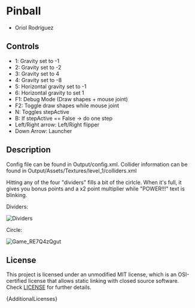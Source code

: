 # Pinball
 - Oriol Rodríguez
   
## Controls

 - 1: Gravity set to -1
 - 2: Gravity set to -2
 - 3: Gravity set to 4
 - 4: Gravity set to -8
 - 5: Horizontal gravity set to -1
 - 6: Horizontal gravity to set 1
 - F1: Debug Mode (Draw shapes + mouse joint) 
 - F2: Toggle draw shapes while mouse joint 
 - N: Toggles stepActive
 - B: If stepActive == False -> do one step
 - Left/Right arrow: Left/Right flipper
 - Down Arrow: Launcher

## Description

Config file can be found in Output/config.xml. Collider information can be found in Output/Assets/Textures/level_1/colliders.xml

Hitting any of the four "dividers" fills a bit of the cirlcle. When it's full, it gives you bonus points and a x2 point multiplier while "POWER!!!" text is blinking.

Dividers:

![Dividers](https://github.com/Eweer/Box2D-Pinball/assets/17273593/b30855a6-0694-4d80-ab61-ad693b7ae27e)

Circle:

![Game_RE7Q4zQgut](https://github.com/Eweer/Box2D-Pinball/assets/17273593/f5b47365-ec89-4e83-b943-871594069aab)

## License

This project is licensed under an unmodified MIT license, which is an OSI-certified license that allows static linking with closed source software. Check [LICENSE](LICENSE) for further details.

{AdditionalLicenses}

